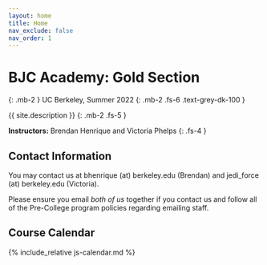 ```yaml
---
layout: home
title: Home
nav_exclude: false
nav_order: 1
---
```


# **BJC Academy: Gold Section**
{: .mb-2 }
UC Berkeley, Summer 2022
{: .mb-2 .fs-6 .text-grey-dk-100 }

{{ site.description }}
{: .mb-2 .fs-5 }

**Instructors:** Brendan Henrique and Victoria Phelps
{: .fs-4 }

## Contact Information
You may contact us at bhenrique (at) berkeley.edu (Brendan) and jedi_force (at) berkeley.edu (Victoria).

Please ensure you email *both of us* together if you contact us and follow all of the Pre-College program policies regarding emailing staff.

## Course Calendar

{% include_relative js-calendar.md %}

